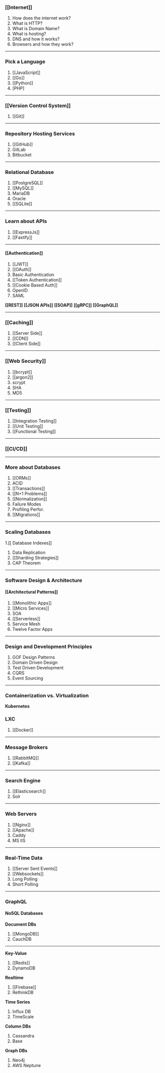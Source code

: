 
### [[Internet]]

1. How does the internet work? 
2. What is HTTP?
3. What is Domain Name?
4. What is hosting?
5. DNS and how it works?
6. Browsers and how they work?

---

### Pick a Language

1. [[JavaScript]]
2. [[Go]]
3. [[Python]]
4. [PHP]

---

### [[Version Control System]]

1. [[Git]]

---

### Repository Hosting Services

1. [[GitHub]]
2. GitLab
3. Bitbucket

---

### Relational Database

1. [[PostgreSQL]]
2. [[MySQL]]
3. MariaDB
4. Oracle
5. [[SQLite]]

---

### Learn about APIs

1. [[ExpressJs]]
2. [[Fastify]]

---

#### [[Authentication]]

1. [[JWT]]
2. [[OAuth]]
3. Basic Authentication
4. [[Token Authentication]]
5. [[Cookie Based Auth]]
6. OpenID
7. SAML

**[[REST]]**
**[[JSON APIs]]**
**[[SOAP]]**
**[[gRPC]]**
**[[GraphQL]]**

---

### [[Caching]]

1. [[Server Side]]
2. [[CDN]]
3. [[Client Side]]

---

### [[Web Security]]

1. [[bcrypt]]
2. [[argon2]]
3. scrypt
4. SHA
5. MD5

---

### [[Testing]]

1. [[Integration Testing]]
2. [[Unit Testing]]
3. [[Functional Testing]]

---

### [[CI/CD]]


---

### More about Databases

1. [[ORMs]]
2. ACID
3. [[Transactions]]
4. [[N+1 Problems]]
5. [[Normalization]]
6. Failure Modes
7. Profiling Perfor.
8. [[Migrations]]

---

### Scaling Databases

1.[[ Database Indexes]]
1. Data Replication
2. [[Sharding Strategies]]
3. CAP Theorem

---

### Software Design & Architecture

#### [[Architectural Patterns]]

1. [[Monolithic Apps]]
2. [[Micro Services]]
3. SOA
4. [[Serverless]]
5. Service Mesh
6. Twelve Factor Apps

---

### Design and Development Principles

1. GOF Design Patterns
2. Domain Driven Design
3. Test Driven Development
4. CQRS
5. Event Sourcing

---

### Containerization vs. Virtualization

**Kubernetes**
### LXC

1. [[Docker]]

---

### Message Brokers

1. [[RabbitMQ]]
2. [[Kafka]]

---

### Search Engine

1. [[Elasticsearch]]
2. Solr

---

### Web Servers

1. [[Nginx]]
2. [[Apache]]
3. Caddy
4. MS IIS

---

### Real-Time Data

1. [[Server Sent Events]]
2. [[Websockets]]
3. Long Polling
4. Short Polling


---

### GraphQL

#### NoSQL Databases

**Document DBs**
1. [[MongoDB]]
2. CauchDB
****
**Key-Value**
1. [[Redis]]
2. DynamoDB

**Realtime**
1. [[Firebase]]
2. RethinkDB

**Time Series**
1. Influx DB
2. TimeScale

**Column DBs**
1. Cassandra
2. Base

**Graph DBs**
1. Neo4j
2. AWS Neptune